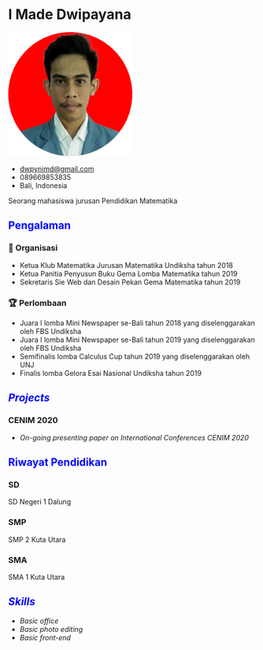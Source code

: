 # I Made Dwipayana

<img src="img/ava.png" style="width:50%;height=auto;">

- <dwpynimd@gmail.com>
- 089669853835
- Bali, Indonesia

Seorang mahasiswa jurusan Pendidikan Matematika

## <span style="color:blue">Pengalaman</span>

### 🏃 Organisasi

 - Ketua Klub Matematika Jurusan Matematika Undiksha tahun 2018
 - Ketua Panitia Penyusun Buku Gema Lomba Matematika tahun 2019
 - Sekretaris Sie Web dan Desain Pekan Gema Matematika tahun 2019

### 🏆 Perlombaan

 - Juara I lomba Mini Newspaper se-Bali tahun 2018 yang diselenggarakan oleh FBS Undiksha
 - Juara I lomba Mini Newspaper se-Bali tahun 2019 yang diselenggarakan oleh FBS Undiksha
 - Semifinalis lomba Calculus Cup tahun 2019 yang diselenggarakan oleh UNJ 
 - Finalis lomba Gelora Esai Nasional Undiksha tahun 2019

## <span style="color:blue">*Projects*</span>

### CENIM 2020

- *On-going presenting paper on International Conferences CENIM 2020*

## <span style="color:blue">Riwayat Pendidikan</span>

### SD

SD Negeri 1 Dalung

### SMP

SMP 2 Kuta Utara

### SMA

SMA 1 Kuta Utara

## <span style="color:blue">*Skills*</span>

 - *Basic office*
 - *Basic photo editing*
 - *Basic front-end*
